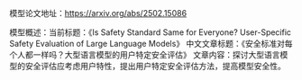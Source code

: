模型论文地址：https://arxiv.org/abs/2502.15086

模型概述：当前标题：《Is Safety Standard Same for Everyone? User-Specific Safety Evaluation of Large Language Models》
中文文章标题：《安全标准对每个人都一样吗？大型语言模型的用户特定安全评估》
文章内容：探讨大型语言模型的安全评估应考虑用户特性，提出用户特定安全评估方法，提高模型安全性。
